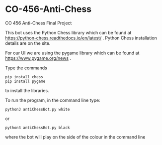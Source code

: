 # CO-456-Anti-Chess
CO 456 Anti-Chess Final Project

This bot uses the Python Chess library which can be found at https://python-chess.readthedocs.io/en/latest/ .
Python Chess installation details are on the site.

For our UI we are using the pygame library which can be found at https://www.pygame.org/news .

Type the commands
```
pip install chess
pip install pygame
```

to install the libraries.


To run the program, in the command line type:

```
python3 antiChessBot.py white
```

or 

```
python3 antiChessBot.py black
```

where the bot will play on the side of the colour in the command line
